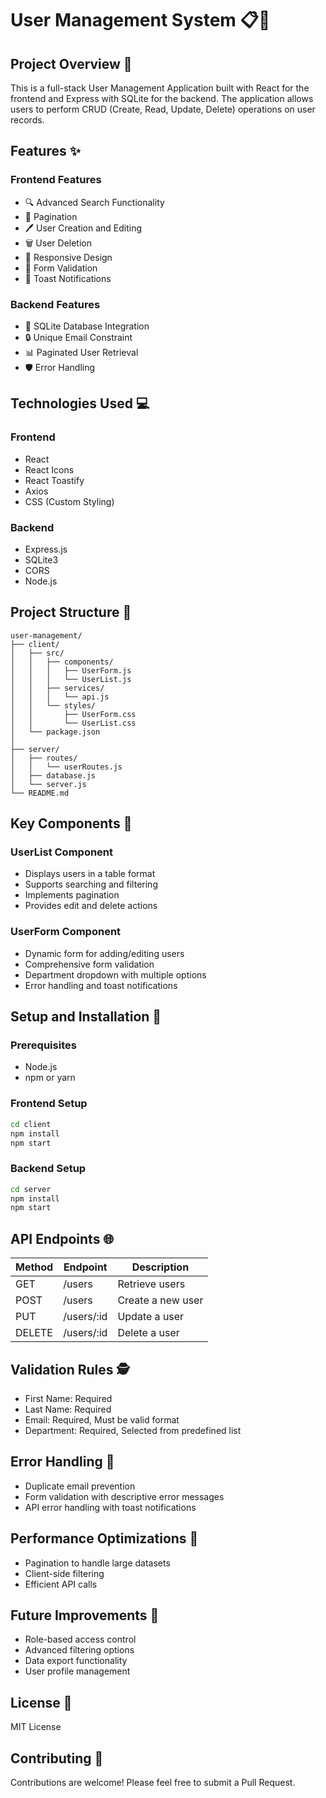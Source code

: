 # User Management System 📋👥

## Project Overview 🚀

This is a full-stack User Management Application built with React for the frontend and Express with SQLite for the backend. The application allows users to perform CRUD (Create, Read, Update, Delete) operations on user records.

## Features ✨

### Frontend Features
- 🔍 Advanced Search Functionality
- 📄 Pagination
- 🖊️ User Creation and Editing
- 🗑️ User Deletion
- 📱 Responsive Design
- 🚨 Form Validation
- 🔔 Toast Notifications

### Backend Features
- 💾 SQLite Database Integration
- 🔒 Unique Email Constraint
- 📊 Paginated User Retrieval
- 🛡️ Error Handling

## Technologies Used 💻

### Frontend
- React
- React Icons
- React Toastify
- Axios
- CSS (Custom Styling)

### Backend
- Express.js
- SQLite3
- CORS
- Node.js

## Project Structure 📂

```
user-management/
├── client/
│   ├── src/
│   │   ├── components/
│   │   │   ├── UserForm.js
│   │   │   └── UserList.js
│   │   ├── services/
│   │   │   └── api.js
│   │   └── styles/
│   │       ├── UserForm.css
│   │       └── UserList.css
│   └── package.json
│
├── server/
│   ├── routes/
│   │   └── userRoutes.js
│   ├── database.js
│   └── server.js
└── README.md
```

## Key Components 🧩

### UserList Component
- Displays users in a table format
- Supports searching and filtering
- Implements pagination
- Provides edit and delete actions

### UserForm Component
- Dynamic form for adding/editing users
- Comprehensive form validation
- Department dropdown with multiple options
- Error handling and toast notifications

## Setup and Installation 🔧

### Prerequisites
- Node.js
- npm or yarn

### Frontend Setup
```bash
cd client
npm install
npm start
```

### Backend Setup
```bash
cd server
npm install
npm start
```

## API Endpoints 🌐

| Method | Endpoint       | Description           |
|--------|----------------|----------------------|
| GET    | /users         | Retrieve users       |
| POST   | /users         | Create a new user    |
| PUT    | /users/:id     | Update a user        |
| DELETE | /users/:id     | Delete a user        |

## Validation Rules 🕵️

- First Name: Required
- Last Name: Required
- Email: Required, Must be valid format
- Department: Required, Selected from predefined list

## Error Handling 🚨

- Duplicate email prevention
- Form validation with descriptive error messages
- API error handling with toast notifications

## Performance Optimizations 🚀

- Pagination to handle large datasets
- Client-side filtering
- Efficient API calls

## Future Improvements 🌈
- Role-based access control
- Advanced filtering options
- Data export functionality
- User profile management

## License 📄
MIT License

## Contributing 🤝
Contributions are welcome! Please feel free to submit a Pull Request.
